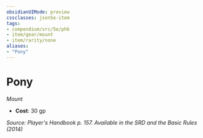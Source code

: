 ```yaml
---
obsidianUIMode: preview
cssclasses: json5e-item
tags:
- compendium/src/5e/phb
- item/gear/mount
- item/rarity/none
aliases: 
- "Pony"
---
```

# Pony
*Mount*  

- **Cost**: 30 gp

*Source: Player's Handbook p. 157. Available in the <span title='Systems Reference Document (5.1)'>SRD</span> and the Basic Rules (2014)*